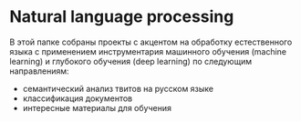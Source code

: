 # Natural language processing

В этой папке собраны проекты с акцентом на обработку естественного языка с применением инструментария машинного обучения (machine learning) и глубокого обучения (deep learning) по следующим направлениям:
- семантический анализ твитов на русском языке
- классификация документов
- интересные материалы для обучения
